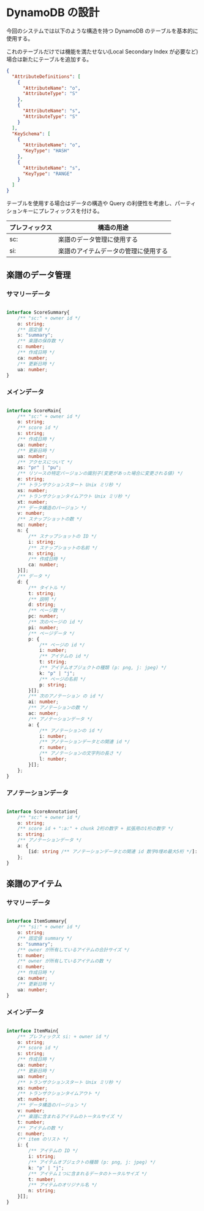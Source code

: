 # DynamoDB の設計

今回のシステムでは以下のような構造を持つ DynamoDB のテーブルを基本的に使用する。

これのテーブルだけでは機能を満たせない(Local Secondary Index が必要など)場合は新たにテーブルを追加する。

```json
{
  "AttributeDefinitions": [
    {
      "AttributeName": "o",
      "AttributeType": "S"
    },
    {
      "AttributeName": "s",
      "AttributeType": "S"
    }
  ],
  "KeySchema": [
    {
      "AttributeName": "o",
      "KeyType": "HASH"
    },
    {
      "AttributeName": "s",
      "KeyType": "RANGE"
    }
  ]
}
```

テーブルを使用する場合はデータの構造や Query の利便性を考慮し、パーティションキーにプレフィックスを付ける。

| プレフィックス | 構造の用途                           |
| -------------- | ------------------------------------ |
| sc:            | 楽譜のデータ管理に使用する           |
| si:            | 楽譜のアイテムデータの管理に使用する |


## 楽譜のデータ管理

### サマリーデータ

```typescript

interface ScoreSummary{
    /** "sc:" + owner id */
    o: string;
    /** 固定値 */
    s: "summary";
    /** 楽譜の保存数 */
    c: number;
    /** 作成日時 */
    ca: number;
    /** 更新日時 */
    ua: number;
}

```

### メインデータ 

```typescript

interface ScoreMain{
    /** "sc:" + owner id */
    o: string;
    /** score id */
    s: string;
    /** 作成日時 */
    ca: number;
    /** 更新日時 */
    ua: number;
    /** アクセスについて */
    as: "pr" | "pu";
    /** リソースの特定バージョンの識別子(変更があった場合に変更される値) */
    e: string;
    /** トランザクションスタート Unix ミリ秒 */
    xs: number;
    /** トランザクションタイムアウト Unix ミリ秒 */
    xt: number;
    /** データ構造のバージョン */
    v: number;
    /** スナップショットの数 */
    nc: number;
    n: {
        /** スナップショットの ID */
        i: string;
        /** スナップショットの名前 */
        n: string;
        /** 作成日時 */
        ca: number;
    }[];
    /** データ */
    d: {
        /** タイトル */
        t: string;
        /** 説明 */
        d: string;
        /** ページ数 */
        pc: number;
        /** 次のページの id */
        pi: number;
        /** ページデータ */
        p: {
            /** ページの id */
            i: number;
            /** アイテムの id */
            t: string;
            /** アイテムオブジェクトの種類 (p: png, j: jpeg) */
            k: "p" | "j";
            /** ページの名前 */
            p: string;
        }[];
        /** 次のアノテーション の id */
        ai: number;
        /** アノテーションの数 */
        ac: number;
        /** アノテーションデータ */
        a: {
            /** アノテーションの id */
            i: number;
            /** アノテーションデータとの関連 id */
            r: number;
            /** アノテーションの文字列の長さ */
            l: number;
        }[];
    };
}

```

### アノテーションデータ

```typescript

interface ScoreAnnotation{
    /** "sc:" + owner id */
    o: string;
    /** score id + ":a:" + chunk 2桁の数字 + 拡張用の1桁の数字 */
    s: string;
    /** アノテーションデータ */
    a: {
        [id: string /** アノテーションデータとの関連 id 数字0埋め最大5桁 */]: string
    };
}

```


## 楽譜のアイテム

### サマリーデータ

```typescript

interface ItemSummary{
    /** "si:" + owner id */
    o: string;
    /** 固定値 summary */
    s: "summary";
    /** owner が所有しているアイテムの合計サイズ */
    t: number;
    /** owner が所有しているアイテムの数 */
    c: number;
    /** 作成日時 */
    ca: number;
    /** 更新日時 */
    ua: number;
}

```

### メインデータ

```typescript

interface ItemMain{
    /** プレフィックス si: + owner id */
    o: string;
    /** score id */
    s: string;
    /** 作成日時 */
    ca: number;
    /** 更新日時 */
    ua: number;
    /** トランザクションスタート Unix ミリ秒 */
    xs: number;
    /** トランザクションタイムアウト */
    xt: number;
    /** データ構造のバージョン */
    v: number;
    /** 楽譜に含まれるアイテムのトータルサイズ */
    t: number;
    /** アイテムの数 */
    c: number;
    /** item のリスト */
    i: {
        /** アイテムの ID */
        i: string;
        /** アイテムオブジェクトの種類 (p: png, j: jpeg) */
        k: "p" | "j";
        /** アイテム１つに含まれるデータのトータルサイズ */
        t: number;
        /** アイテムのオリジナル名 */
        n: string;
    }[];
}

```